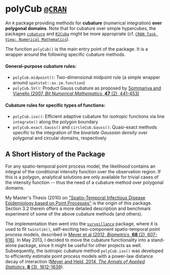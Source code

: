polyCub [`@CRAN`](https://CRAN.R-project.org/package=polyCub)
============================================================

An `R` package providing methods for **cubature** (numerical integration) **over
polygonal domains**. Note that for cubature over simple hypercubes, the packages
[`cubature`](https://CRAN.R-project.org/package=cubature)
and [`R2Cuba`](https://CRAN.R-project.org/package=R2Cuba)
might be more appropriate (cf.
[`CRAN Task View: Numerical Mathematics`](https://CRAN.R-project.org/view=NumericalMathematics)).

The function `polyCub()` is the main entry point of the package. It is a
wrapper around the following specific cubature methods.

#### General-purpose cubature rules:
* `polyCub.midpoint()`: Two-dimensional midpoint rule (a simple wrapper around
  `spatstat::as.im.function`) 
* `polyCub.SV()`: Product Gauss cubature as proposed by
  [Sommariva and Vianello (2007, *Bit Numerical Mathematics*,
  **47** (2), 441-453)](http://dx.doi.org/10.1007/s10543-007-0131-2)

#### Cubature rules for specific types of functions:
* `polyCub.iso()`: Efficient adaptive cubature for *isotropic* functions via
  line `integrate()` along the polygon boundary
* `polyCub.exact.Gauss()` and `circleCub.Gauss()`:
  Quasi-exact methods specific to the integration of the
  *bivariate Gaussian density* over polygonal and circular domains, respectively


A Short History of the Package
------------------------------
For any spatio-temporal point process model, the likelihood contains an integral of the conditional intensity function over the observation region. If this is a polygon, analytical solutions are only available for trivial cases of the intensity function -- thus the need of a cubature method over polygonal domains.

My Master's Thesis (2010) on ["Spatio-Temporal Infectious Disease Epidemiology based on Point Processes"](http://epub.ub.uni-muenchen.de/11703/) is the origin of this package. Section 3.2 therein offers a more detailed description and benchmark experiment of some of the above cubature methods (and others).

The implementation then went into the [`surveillance`](https://CRAN.R-project.org/package=surveillance) package, where it is used to fit `twinstim()`, self-exciting two-component spatio-temporal point process models, described in [Meyer et al (2012, *Biometrics*, **68** (2), 607-616)](http://dx.doi.org/10.1111/j.1541-0420.2011.01684.x).
In May 2013, I decided to move the cubature functionality into a stand-alone package, since it might be useful for other projects as well. Subsequently, the isotropic cubature method `polyCub.iso()` was developed to efficiently estimate point process models with a power-law distance decay of interaction ([Meyer and Held, 2014, *The Annals of Applied Statistics*, **8** (3), 1612-1639](http://dx.doi.org/10.1214/14-AOAS743)).
